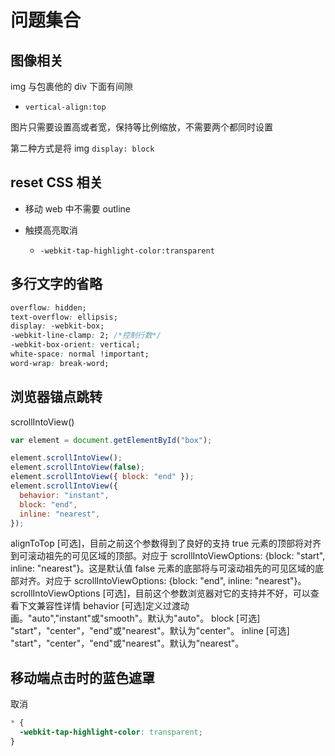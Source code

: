 # 问题集合

## 图像相关

img 与包裹他的 div 下面有间隙

- `vertical-align:top`

图片只需要设置高或者宽，保持等比例缩放，不需要两个都同时设置

第二种方式是将 img `display: block`

## reset CSS 相关

- 移动 web 中不需要 outline
- 触摸高亮取消

  - `-webkit-tap-highlight-color:transparent`

## 多行文字的省略

```css
overflow: hidden;
text-overflow: ellipsis;
display: -webkit-box;
-webkit-line-clamp: 2; /*控制行数*/
-webkit-box-orient: vertical;
white-space: normal !important;
word-wrap: break-word;
```

## 浏览器锚点跳转

scrollIntoView()

```js
var element = document.getElementById("box");

element.scrollIntoView();
element.scrollIntoView(false);
element.scrollIntoView({ block: "end" });
element.scrollIntoView({
  behavior: "instant",
  block: "end",
  inline: "nearest",
});
```

alignToTop [可选]，目前之前这个参数得到了良好的支持
true 元素的顶部将对齐到可滚动祖先的可见区域的顶部。对应于 scrollIntoViewOptions: {block: "start", inline: "nearest"}。这是默认值
false 元素的底部将与可滚动祖先的可见区域的底部对齐。对应于 scrollIntoViewOptions: {block: "end", inline: "nearest"}。
scrollIntoViewOptions [可选]，目前这个参数浏览器对它的支持并不好，可以查看下文兼容性详情
behavior [可选]定义过渡动画。"auto","instant"或"smooth"。默认为"auto"。
block [可选] "start"，"center"，"end"或"nearest"。默认为"center"。
inline [可选] "start"，"center"，"end"或"nearest"。默认为"nearest"。

## 移动端点击时的蓝色遮罩

取消

```css
* {
  -webkit-tap-highlight-color: transparent;
}
```

##
